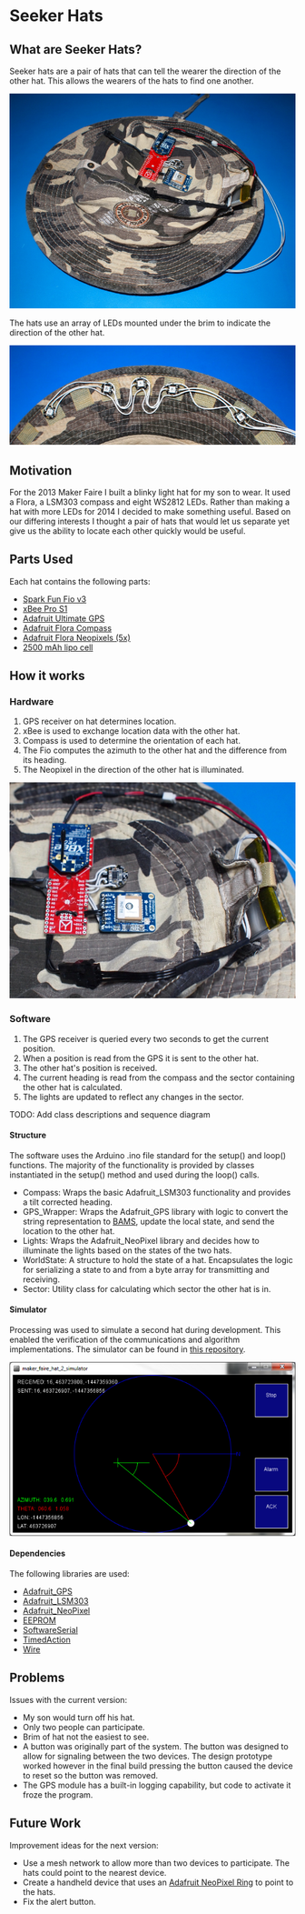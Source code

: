 # Seeker Hats 

## What are Seeker Hats?
Seeker hats are a pair of hats that can tell the wearer the direction of the other hat. This allows the wearers of the hats to find one another.

![Overview](https://raw.githubusercontent.com/JohnPetersen/Seeker_Hats/master/docs/img/overview.jpg)

The hats use an array of LEDs mounted under the brim to indicate the direction of the other hat.

![LED Array](https://raw.githubusercontent.com/JohnPetersen/Seeker_Hats/master/docs/img/lights.jpg)

## Motivation
For the 2013 Maker Faire I built a blinky light hat for my son to wear. It used a Flora, a LSM303 compass and eight WS2812 LEDs. Rather than making a hat with more LEDs for 2014 I decided to make something useful. Based on our differing interests I thought a pair of hats that would let us separate yet give us the ability to locate each other quickly would be useful.

## Parts Used
Each hat contains the following parts:

- [Spark Fun Fio v3](https://www.sparkfun.com/products/11520)
- [xBee Pro S1](https://www.sparkfun.com/products/8742)
- [Adafruit Ultimate GPS](https://www.adafruit.com/products/746)
- [Adafruit Flora Compass](https://www.adafruit.com/product/1247)
- [Adafruit Flora Neopixels (5x)](https://www.adafruit.com/products/1260)
- [2500 mAh lipo cell](https://www.adafruit.com/products/328)

## How it works
### Hardware
1. GPS receiver on hat determines location.
2. xBee is used to exchange location data with the other hat.
3. Compass is used to determine the orientation of each hat.
4. The Fio computes the azimuth to the other hat and the difference from its heading.
5. The Neopixel in the direction of the other hat is illuminated.

![Hardware Detail](https://raw.githubusercontent.com/JohnPetersen/Seeker_Hats/master/docs/img/detail.png)

### Software
1. The GPS receiver is queried every two seconds to get the current position.
2. When a position is read from the GPS it is sent to the other hat.
3. The other hat's position is received.
4. The current heading is read from the compass and the sector containing the other hat is calculated.
5. The lights are updated to reflect any changes in the sector.

TODO: Add class descriptions and sequence diagram

#### Structure
The software uses the Arduino .ino file standard for the setup() and loop() functions. The majority of the functionality is provided by classes instantiated in the setup() method and used during the loop() calls.

- Compass: Wraps the basic Adafruit_LSM303 functionality and provides a tilt corrected heading.
- GPS_Wrapper: Wraps the Adafruit_GPS library with logic to convert the string representation to [BAMS](http://en.wikipedia.org/wiki/Binary_Angular_Measurement_System#Binary_angles), update the local state, and send the location to the other hat.
- Lights: Wraps the Adafruit_NeoPixel library and decides how to illuminate the lights based on the states of the two hats.
- WorldState: A structure to hold the state of a hat. Encapsulates the logic for serializing a state to and from a byte array for transmitting and receiving.
- Sector: Utility class for calculating which sector the other hat is in.

#### Simulator
Processing was used to simulate a second hat during development. This enabled the verification of the communications and algorithm implementations. The simulator can be found in [this repository](https://github.com/JohnPetersen/Seeker_Hat_Simulator).

![Simulator Screenshot](https://raw.githubusercontent.com/JohnPetersen/Seeker_Hats/master/docs/img/simulator.png)

#### Dependencies
The following libraries are used:

- [Adafruit_GPS](https://github.com/adafruit/Adafruit-GPS-Library)
- [Adafruit_LSM303](https://github.com/adafruit/Adafruit_LSM303)
- [Adafruit_NeoPixel](https://github.com/adafruit/Adafruit_NeoPixel)
- [EEPROM](http://arduino.cc/en/Reference/EEPROM)
- [SoftwareSerial](http://arduino.cc/en/Reference/SoftwareSerial)
- [TimedAction](http://playground.arduino.cc/Code/TimedAction)
- [Wire](http://arduino.cc/en/Reference/Wire)

## Problems
Issues with the current version:

- My son would turn off his hat.
- Only two people can participate.
- Brim of hat not the easiest to see.
- A button was originally part of the system. The button was designed to allow for signaling between the two devices. The design prototype worked however in the final build pressing the button caused the device to reset so the button was removed. 
- The GPS module has a built-in logging capability, but code to activate it froze the program.

## Future Work
Improvement ideas for the next version:

- Use a mesh network to allow more than two devices to participate. The hats could point to the nearest device.
- Create a handheld device that uses an [Adafruit NeoPixel Ring](https://www.adafruit.com/products/1586) to point to the hats.
- Fix the alert button.
